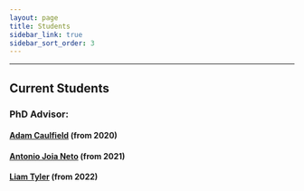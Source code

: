 ```yaml
---
layout: page
title: Students
sidebar_link: true
sidebar_sort_order: 3
---
```



___

## Current Students

### PhD Advisor:

#### [Adam Caulfield](https://people.rit.edu/~ac7717/) (from 2020)

#### [Antonio Joia Neto](https://a-joia.github.io/) (from 2021)

#### [Liam Tyler](https://www.linkedin.com/in/liamgtyler/) (from 2022)

